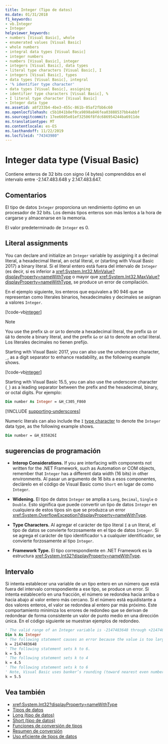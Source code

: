 ```yaml
---
title: Integer (Tipo de datos)
ms.date: 01/31/2018
f1_keywords:
- vb.Integer
- Integer
helpviewer_keywords:
- numbers [Visual Basic], whole
- enumerated values [Visual Basic]
- whole numbers
- integral data types [Visual Basic]
- integer numbers
- numbers [Visual Basic], integer
- integers [Visual Basic], data types
- literal type characters [Visual Basic], I
- integers [Visual Basic], types
- data types [Visual Basic], integral
- '% identifier type character'
- data types [Visual Basic], assigning
- identifier type characters [Visual Basic], %
- I literal type character [Visual Basic]
- Integer data type
ms.assetid: a8f233b4-4be3-455c-861b-05af2fbb6c60
ms.openlocfilehash: c5b1041b8ef0ca9898a846fea03888537bb4abbf
ms.sourcegitcommit: 17ee6605e01ef32506f8fdc686954244ba6911de
ms.translationtype: MT
ms.contentlocale: es-ES
ms.lasthandoff: 11/22/2019
ms.locfileid: "74343980"
---
```

# <a name="integer-data-type-visual-basic"></a>Integer data type (Visual Basic)

Contiene enteros de 32 bits con signo (4 bytes) comprendidos en el intervalo entre -2.147.483.648 y 2.147.483.647.  
  
## <a name="remarks"></a>Comentarios

 El tipo de datos `Integer` proporciona un rendimiento óptimo en un procesador de 32 bits. Los demás tipos enteros son más lentos a la hora de cargarse y almacenarse en la memoria.  
  
 El valor predeterminado de `Integer` es 0.  

## <a name="literal-assignments"></a>Literal assignments

You can declare and initialize an `Integer` variable by assigning it a decimal literal, a hexadecimal literal, an octal literal, or (starting with Visual Basic 2017) a binary literal. Si el literal entero está fuera del intervalo de `Integer` (es decir, si es inferior a <xref:System.Int32.MinValue?displayProperty=nameWithType> o mayor que <xref:System.Int32.MaxValue?displayProperty=nameWithType>, se produce un error de compilación.

En el ejemplo siguiente, los enteros que equivalen a 90 946 que se representan como literales binarios, hexadecimales y decimales se asignan a valores `Integer`.

[!code-vb[integer](../../../../samples/snippets/visualbasic/language-reference/data-types/numeric-literals.vb#Int)]  

> [!NOTE]
> You use the prefix `&h` or `&H` to denote a hexadecimal literal, the prefix `&b` or `&B` to denote a binary literal, and the prefix `&o` or `&O` to denote an octal literal. Los literales decimales no tienen prefijo.

Starting with Visual Basic 2017, you can also use the underscore character, `_`, as a digit separator to enhance readability, as the following example shows.

[!code-vb[integer](../../../../samples/snippets/visualbasic/language-reference/data-types/numeric-literals.vb#IntS)]  

Starting with Visual Basic 15.5, you can also use the underscore character (`_`) as a leading separator between the prefix and the hexadecimal, binary, or octal digits. Por ejemplo:

```vb
Dim number As Integer = &H_C305_F860
```

[!INCLUDE [supporting-underscores](../../../../includes/vb-separator-langversion.md)]

Numeric literals can also include the `I` [type character](../../programming-guide/language-features/data-types/type-characters.md) to denote the `Integer` data type, as the following example shows.

```vb
Dim number = &H_035826I
```

## <a name="programming-tips"></a>sugerencias de programación

- **Interop Considerations.** If you are interfacing with components not written for the .NET Framework, such as Automation or COM objects, remember that `Integer` has a different data width (16 bits) in other environments. Al pasar un argumento de 16 bits a esos componentes, declárelo en el código de Visual Basic como `Short` en lugar de como `Integer`.  
  
- **Widening.** El tipo de datos `Integer` se amplía a `Long`, `Decimal`, `Single` o `Double`. Esto significa que puede convertir un tipo de datos `Integer` en cualquiera de estos tipos sin que se produzca un error <xref:System.OverflowException?displayProperty=nameWithType>.  
  
- **Type Characters.** Al agregar el carácter de tipo literal `I` a un literal, el tipo de datos se convierte forzosamente en el tipo de datos `Integer`. Si se agrega el carácter de tipo identificador `%` a cualquier identificador, se convierte forzosamente al tipo `Integer`.  
  
- **Framework Type.** El tipo correspondiente en .NET Framework es la estructura <xref:System.Int32?displayProperty=nameWithType>.  
  
## <a name="range"></a>Intervalo

Si intenta establecer una variable de un tipo entero en un número que está fuera del intervalo correspondiente a ese tipo, se produce un error. Si intenta establecerlo en una fracción, el número se redondea hacia arriba o hacia abajo al valor entero más cercano. Si el número está equidistante a dos valores enteros, el valor se redondea al entero par más próximo. Este comportamiento minimiza los errores de redondeo que se derivan de redondear de forma consistente un valor de punto medio en una dirección única. En el código siguiente se muestran ejemplos de redondeo.  

```vb  
' The valid range of an Integer variable is -2147483648 through +2147483647.  
Dim k As Integer  
' The following statement causes an error because the value is too large.  
k = 2147483648  
' The following statement sets k to 6.  
k = 5.9  
' The following statement sets k to 4  
k = 4.5  
' The following statement sets k to 6  
' Note, Visual Basic uses banker’s rounding (toward nearest even number)  
k = 5.5  
```

## <a name="see-also"></a>Vea también

- <xref:System.Int32?displayProperty=nameWithType>
- [Tipos de datos](../../../visual-basic/language-reference/data-types/index.md)
- [Long (tipo de datos)](../../../visual-basic/language-reference/data-types/long-data-type.md)
- [Short (tipo de datos)](../../../visual-basic/language-reference/data-types/short-data-type.md)
- [Funciones de conversión de tipos](../../../visual-basic/language-reference/functions/type-conversion-functions.md)
- [Resumen de conversión](../../../visual-basic/language-reference/keywords/conversion-summary.md)
- [Uso eficiente de tipos de datos](../../../visual-basic/programming-guide/language-features/data-types/efficient-use-of-data-types.md)

